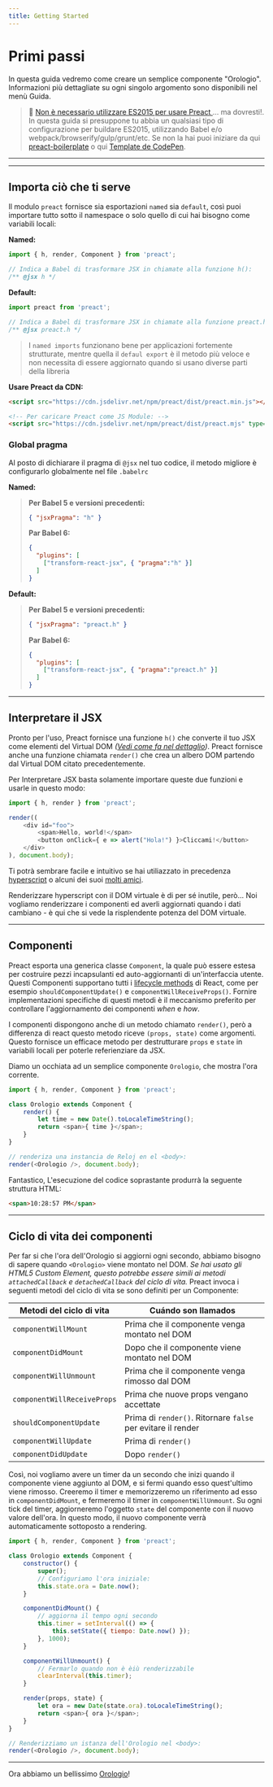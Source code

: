 ```yaml
---
title: Getting Started
---
```


# Primi passi

In questa guida vedremo come creare un semplice componente "Orologio". Informazioni più dettagliate su ogni singolo argomento sono disponibili nel menù Guida.

> :information_desk_person: [Non è necessario utilizzare ES2015 per usare Preact ](https://github.com/developit/preact-without-babel)... ma dovresti!. In questa guida si presuppone tu abbia un qualsiasi tipo di configurazione per buildare ES2015, utilizzando Babel e/o webpack/browserify/gulp/grunt/etc. Se non la hai puoi iniziare da qui  [preact-boilerplate] o qui [Template de CodePen](http://codepen.io/developit/pen/pgaROe?editors=0010).

---

<div><toc></toc></div>

---

## Importa ciò che ti serve
Il modulo `preact` fornisce sia esportazioni  `named` sia `default`, così puoi importare tutto sotto il namespace o solo quello di cui hai bisogno come variabili locali: 

**Named:**

```js
import { h, render, Component } from 'preact';

// Indica a Babel di trasformare JSX in chiamate alla funzione h():
/** @jsx h */
```

**Default:**

```js
import preact from 'preact';

// Indica a Babel di trasformare JSX in chiamate alla funzione preact.h():
/** @jsx preact.h */
```
> I `named imports` funzionano bene per applicazioni fortemente strutturate, mentre quella il `defaul export` è il metodo più veloce e non necessita di essere aggiornato quando si usano diverse parti della libreria

**Usare Preact da CDN:**

```html
<script src="https://cdn.jsdelivr.net/npm/preact/dist/preact.min.js"></script>

<!-- Per caricare Preact come JS Module: -->
<script src="https://cdn.jsdelivr.net/npm/preact/dist/preact.mjs" type="module"></script>
```

### Global pragma

Al posto di dichiarare il pragma di `@jsx` nel tuo codice, il metodo migliore è configurarlo globalmente nel file `.babelrc`

**Named:**
>**Per Babel 5 e versioni precedenti:**
>
> ```json
> { "jsxPragma": "h" }
> ```
>
> **Par Babel 6:**
>
> ```json
> {
>   "plugins": [
>     ["transform-react-jsx", { "pragma":"h" }]
>   ]
> }
> ```

**Default:**
>**Per Babel 5 e versioni precedenti:**
>
> ```json
> { "jsxPragma": "preact.h" }
> ```
>
> **Par Babel 6:**
>
> ```json
> {
>   "plugins": [
>     ["transform-react-jsx", { "pragma":"preact.h" }]
>   ]
> }
> ```

---


## Interpretare  il JSX

Pronto per l'uso, Preact fornisce una funzione `h()` che converte il tuo JSX come elementi del Virtual DOM _([Vedi come fa nel dettaglio](http://jasonformat.com/wtf-is-jsx))_. Preact fornisce anche una funzione chiamata `render()` che crea un albero DOM partendo dal Virtual DOM citato precedentemente.

Per Interpretare JSX basta solamente importare queste due funzioni e usarle in questo modo:

```js
import { h, render } from 'preact';

render((
	<div id="foo">
		<span>Hello, world!</span>
		<button onClick={ e => alert("Hola!") }>Cliccami!</button>
	</div>
), document.body);
```

Ti potrà sembrare facile e intuitivo se hai utiliazzato in precedenza [hyperscript] o alcuni dei suoi [molti amici](https://github.com/developit/vhtml).


Renderizzare hyperscript con il DOM virtuale è di per sé inutile, però... Noi vogliamo renderizzare i componenti ed averli aggiornati quando i dati cambiano - è qui che si vede la risplendente potenza del DOM virtuale.

---


## Componenti

Preact esporta una generica classe `Component`, la quale può essere estesa per costruire pezzi incapsulanti ed auto-aggiornanti di un'interfaccia utente. Questi Componenti supportano tutti i [lifecycle methods](#ciclo-di-vita-dei-componenti) di React, come per 
esempio `shouldComponentUpdate()` e `componentWillReceiveProps()`. Fornire implementazioni specifiche di questi metodi è il meccanismo preferito per controllare l'aggiornamento dei componenti _when_ e _how_.

I componenti dispongono anche di un metodo chiamato `render()`, però a differenza di react questo metodo riceve `(props, state)` come argomenti. Questo fornisce un efficace metodo per destrutturare `props` e `state` in variabili locali per poterle referienziare da JSX.

Diamo un occhiata ad un semplice componente `Orologio`, che mostra l'ora corrente.

```js
import { h, render, Component } from 'preact';

class Orologio extends Component {
	render() {
		let time = new Date().toLocaleTimeString();
		return <span>{ time }</span>;
	}
}

// renderiza una instancia de Reloj en el <body>:
render(<Orologio />, document.body);
```
Fantastico, L'esecuzione del codice soprastante produrrà la seguente struttura HTML:

```html
<span>10:28:57 PM</span>
```


---


## Ciclo di vita dei componenti

Per far si che l'ora dell'Orologio si aggiorni ogni secondo, abbiamo bisogno di sapere quando `<Orologio>` viene montato nel DOM. _Se hai usato gli HTML5 Custom Element, questo potrebbe essere simili ai metodi `attachedCallback` e `detachedCallback` del ciclo di vita._
Preact invoca i seguenti metodi del ciclo di vita se sono definiti per un Componente:

| Metodi del ciclo di vita    | Cuándo son llamados                                          |
|-----------------------------|--------------------------------------------------------------|
| `componentWillMount`        | Prima che il componente venga montato nel DOM                |
| `componentDidMount`         | Dopo che il componente viene montato nel DOM                 |
| `componentWillUnmount`      | Prima che il componente venga rimosso dal DOM                |
| `componentWillReceiveProps` | Prima che nuove props vengano accettate                      |
| `shouldComponentUpdate`     | Prima di `render()`. Ritornare `false` per evitare il render |
| `componentWillUpdate`       | Prima di `render()`                                          |
| `componentDidUpdate`        | Dopo `render()`                                              |


Così, noi vogliamo avere un timer da un secondo che inizi quando il componente viene aggiunto al DOM, e si fermi quando esso quest'ultimo viene rimosso. Creeremo il timer e memorizzeremo un riferimento ad esso in `componentDidMount`, e fermeremo il timer in `componentWillUnmount`. Su ogni tick del timer, aggiorneremo l'oggetto `state` del componente con il nuovo valore dell'ora. In questo modo, il nuovo componente verrà automaticamente sottoposto a rendering.


```js
import { h, render, Component } from 'preact';

class Orologio extends Component {
	constructor() {
		super();
		// Configuriamo l'ora iniziale:
		this.state.ora = Date.now();
	}

	componentDidMount() {
		// aggiorna il tempo ogni secondo
		this.timer = setInterval(() => {
			this.setState({ tiempo: Date.now() });
		}, 1000);
	}

	componentWillUnmount() {
		// Fermarlo quando non è èiù renderizzabile
		clearInterval(this.timer);
	}

	render(props, state) {
		let ora = new Date(state.ora).toLocaleTimeString();
		return <span>{ ora }</span>;
	}
}

// Renderizziamo un istanza dell'Orologio nel <body>:
render(<Orologio />, document.body);
```


---


Ora abbiamo un bellissimo [Orologio](http://jsfiddle.net/developit/u9m5x0L7/embedded/result,js/)!



[preact-boilerplate]: https://github.com/developit/preact-boilerplate
[hyperscript]: https://github.com/dominictarr/hyperscript
